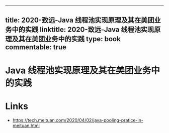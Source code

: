 
---
title: 2020-致远-Java 线程池实现原理及其在美团业务中的实践
linktitle: 2020-致远-Java 线程池实现原理及其在美团业务中的实践
type: book
commentable: true
---

# Java 线程池实现原理及其在美团业务中的实践

# Links

- https://tech.meituan.com/2020/04/02/java-pooling-pratice-in-meituan.html

    